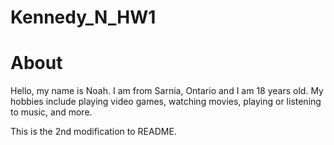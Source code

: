 # Kennedy_N_HW1

# About
Hello, my name is Noah. I am from Sarnia, Ontario and I am 18 years old. My hobbies include playing video games, watching movies, playing or listening to music, and more. 

This is the 2nd modification to README.
